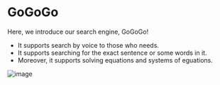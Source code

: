 # GoGoGo
Here, we introduce our search engine, GoGoGo!
- It supports search by voice to those who needs.
- It supports searching for the exact sentence or some words in it.
- Moreover, it supports solving equations and systems of eguations.

![image](https://user-images.githubusercontent.com/56788883/121092423-d2095100-c7eb-11eb-8949-d76a6525dfdc.png)
